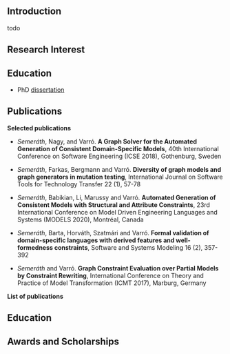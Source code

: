 ## Introduction

todo

## Research Interest

## Education

* PhD [dissertation](content/phd-thesis-semerath.pdf) 

## Publications

**Selected publications**

* *Semeráth*, Nagy, and Varró.
**A Graph Solver for the Automated Generation of Consistent Domain-Specific Models**,
40th International Conference on Software Engineering (ICSE 2018), Gothenburg, Sweden

* *Semeráth*, Farkas, Bergmann and Varró.
**Diversity of graph models and graph generators in mutation testing**, 
International Journal on Software Tools for Technology Transfer 22 (1), 57-78

* *Semeráth*, Babikian, Li, Marussy and Varró.
**Automated Generation of Consistent Models with Structural and Attribute Constraints**,
23rd International Conference on Model Driven Engineering Languages and Systems (MODELS 2020), Montréal, Canada

* *Semeráth*, Barta, Horváth, Szatmári and Varró.
**Formal validation of domain-specific languages with derived features and well-formedness constraints**,
Software and Systems Modeling 16 (2), 357-392

* *Semeráth* and  Varró.
**Graph Constraint Evaluation over Partial Models by Constraint Rewriting**,
International Conference on Theory and Practice of Model Transformation (ICMT 2017), Marburg, Germany

**List of publications**

## Education

## Awards and Scholarships
